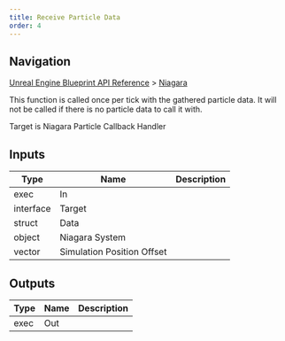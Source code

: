 ```yaml
---
title: Receive Particle Data
order: 4
---
```

## Navigation

[Unreal Engine Blueprint API Reference](https://dev.epicgames.com/documentation/en-us/unreal-engine/BlueprintAPI) > [Niagara](https://dev.epicgames.com/documentation/en-us/unreal-engine/BlueprintAPI/Niagara)

This function is called once per tick with the gathered particle data. It will not be called if there is no particle data to call it with.

Target is Niagara Particle Callback Handler

## Inputs

| Type | Name | Description |
| --- | --- | --- |
| exec | In |  |
| interface | Target |  |
| struct | Data |  |
| object | Niagara System |  |
| vector | Simulation Position Offset |  |

## Outputs

| Type | Name | Description |
| --- | --- | --- |
| exec | Out |  |
